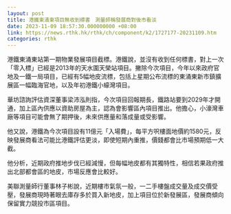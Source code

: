 ```yaml
---
layout: post
title: 港鐵東涌東項目無收到標書　測量師稱發展商對後市看淡
date: 2023-11-09 18:57:30.000000000 +08:00
link: https://news.rthk.hk/rthk/ch/component/k2/1727177-20231109.htm
categories: rthk
---
```


港鐵東涌東站第一期物業發展項目截標。港鐵說，並沒有收到任何標書，對上一次「零入標」已經是2013年的天水圍天榮站項目。撇除今次項目，今年以來政府官地及一鐵一局項目，已經有5幅地皮流標，包括上星期公布流標的東涌東新市鎮擴展區一幅臨海官地，以及年初港鐵小蠔灣項目。

華坊諮詢評估資深董事梁沛泓則指，今次項目回報期長，鐵路站要到2029年才開通，加上區內供應以資助房屋為主，認為會影響區內項目推出。他擔心，小濠灣車廠等項目可能會無了期押後，未來供應量和落成量或受影響。

他又說，港鐵為今次項目設有11億元「入場費」，每平方呎樓面地價約1580元，反映發展商看法可能比港鐵評估更淡，即使短期內重推，價錢都會比市場預期低一大截。

他分析，近期政府推地步伐已經減慢，但每幅地皮都有其獨特性，相信若果政府推出北部都會區的地皮，市場反應會比較好。

美聯測量師行董事林子彬說，近期樓市氣氛一般，一二手樓盤成交量及成交價受壓，發展商現時著眼去庫存多於買入新地皮，加上項目位於新發展區，發展商傾向保留實力競投市區項目。
